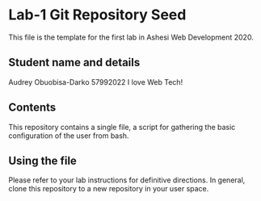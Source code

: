# Lab-1 Git Repository Seed

This file is the template for the first lab in Ashesi Web Development 2020.

## Student name and details
Audrey Obuobisa-Darko
57992022
I love Web Tech!

## Contents

This repository contains a single file, a script for gathering the basic configuration of the user from bash.

## Using the file

Please refer to your lab instructions for definitive directions. In general, clone this repository to a new repository in your user space.


